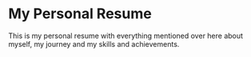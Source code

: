 # My Personal Resume

This is my personal resume with everything mentioned over here about myself, my journey and my skills and achievements.
